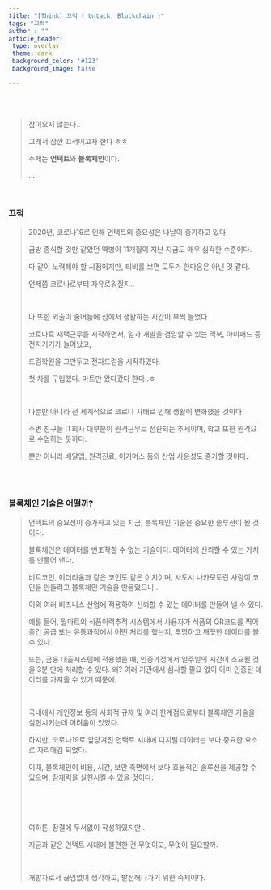 ```yaml
---
title: "[Think] 끄적 ( Untack, Blockchain )"
tags: "끄적"
author : ""
article_header:
 type: overlay
 theme: dark
 background_color: '#123'
 background_image: false

---
```


<br>

<br>

> 잠이오지 않는다..
>
> 그래서 잠깐 끄적이고자 한다 ㅎㅎ
>
> 주제는 **언택트**와 **블록체인**이다.
>
> ...

<br>

### 끄적

> 2020년, 코로나19로 인해 언택트의 중요성은 나날이 증가하고 있다.
>
> 금방 종식할 것만 같았던 역병이 11개월이 지난 지금도 매우 심각한 수준이다.
>
> 다 같이 노력해야 할 시점이지만, 티비를 보면 모두가 한마음은 아닌 것 같다.
>
> 언제쯤 코로나로부터 자유로워질지..
>
> <br>
>
> 나 또한 외출이 줄어듦에 집에서 생활하는 시간이 부쩍 늘었다.
>
> 코로나로 재택근무를 시작하면서, 일과 개발을 겸임할 수 있는 맥북, 아이패드 등 전자기기가 늘어났고,
>
> 드럼학원을 그만두고 전자드럼을 시작하였다.
>
> 첫 차를 구입했다. 마트만 왔다갔다 한다..ㅎ
>
> <br>
>
> 나뿐만 아니라 전 세계적으로 코로나 사태로 인해 생활이 변화했을 것이다.
>
> 주변 친구들 IT회사 대부분이 원격근무로 전환되는 추세이며, 학교 또한 원격으로 수업하는 듯하다.
>
> 뿐만 아니라 배달앱, 원격진료, 이커머스 등의 산업 사용성도 증가할 것이다.

<br>
<br>

### 블록체인 기술은 어떨까?

> 언택트의 중요성이 증가하고 있는 지금, 블록체인 기술은 중요한 솔루션이 될 것이다.
>
> 블록체인은 데이터를 변조작할 수 없는 기술이다. 데이터에 신뢰할 수 있는 가치를 만들어 낸다.
>
> 비트코인, 이더리움과 같은 코인도 같은 이치이며, 사토시 나카모토란 사람이 코인을 만들려고 블록체인 기술을 만들었으니..
>
> 이외 여러 비즈니스 산업에 적용하여 신뢰할 수 있는 데이터를 만들어 낼 수 있다. 
>
> 예를 들어, 월마트의 식품이력추적 시스템에서 사용자가 식품의 QR코드를 찍어 중간 공급 또는 유통과정에서 어떤 처리를 했는지, 투명하고 깨끗한 데이터를 볼 수 있다. 
>
> 또는, 금융 대출시스템에 적용했을 때, 인증과정에서 일주일의 시간이 소요될 것을 3분 만에 처리할 수 있다. 왜? 여러 기관에서 심사할 필요 없이 이미 인증된 데이터를 가져올 수 있기 때문에.
>
> <br>
>
> 국내에서 개인정보 등의 사회적 규제 및 여러 한계점으로부터 블록체인 기술을 실현시키는데 어려움이 있었다.
>
> 하지만, 코로나19로 앞당겨진 언택트 시대에 디지털 데이터는 보다 중요한 요소로 자리매김 되었다. 
>
> 이때, 블록체인이 비용, 시간, 보안 측면에서 보다 효율적인 솔루션을 제공할 수 있으며, 잠재력을 실현시킬 수 있을 것이다.
>
> <br>
> <br>
> <br>
>
> 여하튼, 잠결에 두서없이 작성하였지만..
>
> 지금과 같은 언택트 시대에 불편한 건 무엇이고, 무엇이 필요할까.
>
> <br>
>
> 개발자로서 끊임없이 생각하고, 발전해나가기 위한 숙제이다.

<br>

<br>

<br>

